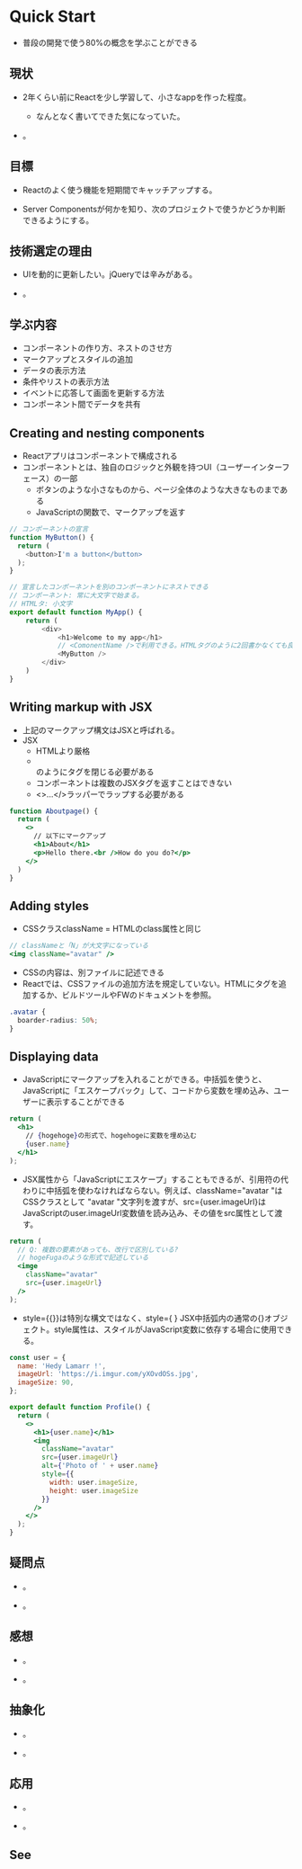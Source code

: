 # Quick Start

+ 普段の開発で使う80%の概念を学ぶことができる

## 現状

+ 2年くらい前にReactを少し学習して、小さなappを作った程度。
  + なんとなく書いてできた気になっていた。

+ 。

## 目標

+ Reactのよく使う機能を短期間でキャッチアップする。

+ Server Componentsが何かを知り、次のプロジェクトで使うかどうか判断できるようにする。

## 技術選定の理由

+ UIを動的に更新したい。jQueryでは辛みがある。

+ 。

## 学ぶ内容

+ コンポーネントの作り方、ネストのさせ方
+ マークアップとスタイルの追加
+ データの表示方法
+ 条件やリストの表示方法
+ イベントに応答して画面を更新する方法
+ コンポーネント間でデータを共有

## Creating and nesting components

+ Reactアプリはコンポーネントで構成される
+ コンポーネントとは、独自のロジックと外観を持つUI（ユーザーインターフェース）の一部
  + ボタンのような小さなものから、ページ全体のような大きなものまである
  + JavaScriptの関数で、マークアップを返す

```js
// コンポーネントの宣言
function MyButton() {
  return (
    <button>I'm a button</button>
  );
}

// 宣言したコンポーネントを別のコンポーネントにネストできる
// コンポーネント: 常に大文字で始まる。
// HTMLタ: 小文字
export default function MyApp() {
    return (
        <div>
            <h1>Welcome to my app</h1>
            // <ComonentName />で利用できる。HTMLタグのように2回書かなくても良さそう。
            <MyButton />
        </div>
    )
}
```

## Writing markup with JSX 

+ 上記のマークアップ構文はJSXと呼ばれる。
+ JSX
  + HTMLより厳格
  + <br />のようにタグを閉じる必要がある
  + コンポーネントは複数のJSXタグを返すことはできない
  + <>...</>ラッパーでラップする必要がある

```jsx
function Aboutpage() {
  return (
    <>
      // 以下にマークアップ
      <h1>About</h1>
      <p>Hello there.<br />How do you do?</p>
    </>
  )
}
```

## Adding styles 

+ CSSクラスclassName = HTMLのclass属性と同じ

```jsx
// classNameと「N」が大文字になっている
<img className="avatar" />
```

+ CSSの内容は、別ファイルに記述できる
+ Reactでは、CSSファイルの追加方法を規定していない。HTMLに<link>タグを追加するか、ビルドツールやFWのドキュメントを参照。

```css
.avatar {
  boarder-radius: 50%;
}
```

## Displaying data

+ JavaScriptにマークアップを入れることができる。中括弧を使うと、JavaScriptに「エスケープバック」して、コードから変数を埋め込み、ユーザーに表示することができる

```jsx
return (
  <h1>
    // {hogehoge}の形式で、hogehogeに変数を埋め込む
    {user.name}
  </h1>
);
```

+ JSX属性から「JavaScriptにエスケープ」することもできるが、引用符の代わりに中括弧を使わなければならない。例えば、className="avatar "はCSSクラスとして "avatar "文字列を渡すが、src={user.imageUrl}はJavaScriptのuser.imageUrl変数値を読み込み、その値をsrc属性として渡す。

```jsx
return (
  // Q: 複数の要素があっても、改行で区別している?
  // hogeFugaのような形式で記述している
  <imge 
    className="avatar"
    src={user.imageUrl}
  />
);
```

+ style={{}}は特別な構文ではなく、style={ } JSX中括弧内の通常の{}オブジェクト。style属性は、スタイルがJavaScript変数に依存する場合に使用できる。

```jsx
const user = {
  name: 'Hedy Lamarr !',
  imageUrl: 'https://i.imgur.com/yXOvdOSs.jpg',
  imageSize: 90,
};

export default function Profile() {
  return (
    <>
      <h1>{user.name}</h1>
      <img
        className="avatar"
        src={user.imageUrl}
        alt={'Photo of ' + user.name}
        style={{
          width: user.imageSize,
          height: user.imageSize
        }}
      />
    </>
  );
}
```

## 疑問点

+ 。

+ 。

## 感想

+ 。

+ 。

## 抽象化

+ 。

+ 。

## 応用

+ 。

+ 。

## See
